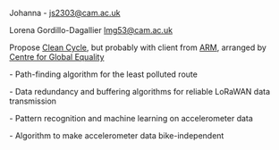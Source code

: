 Johanna - js2303@cam.ac.uk

Lorena Gordillo-Dagallier <lmg53@cam.ac.uk>

Propose [Clean Cycle](Clean_Cycle "wikilink"), but probably with client
from [ARM](ARM "wikilink"), arranged by [Centre for Global
Equality](Centre_for_Global_Equality "wikilink")

\- Path-finding algorithm for the least polluted route

\- Data redundancy and buffering algorithms for reliable LoRaWAN data
transmission

\- Pattern recognition and machine learning on accelerometer data

\- Algorithm to make accelerometer data bike-independent